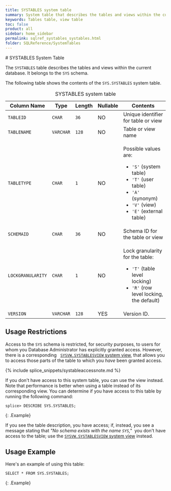 ```yaml
---
title: SYSTABLES system table
summary: System table that describes the tables and views within the current database.
keywords: Tables table, view table
toc: false
product: all
sidebar: home_sidebar
permalink: sqlref_systables_systables.html
folder: SQLReference/SystemTables
---
```

<section>
<div class="TopicContent" data-swiftype-index="true" markdown="1">
# SYSTABLES System Table

The `SYSTABLES` table describes the tables and views within the current
database. It belongs to the `SYS` schema.

The following table shows the contents of the `SYS.SYSTABLES` system table.

<table>
    <caption>SYSTABLES system table</caption>
    <col />
    <col />
    <col />
    <col />
    <col />
    <thead>
        <tr>
            <th>Column Name</th>
            <th>Type</th>
            <th>Length</th>
            <th>Nullable</th>
            <th>Contents</th>
        </tr>
    </thead>
    <tbody>
        <tr>
            <td><code>TABLEID</code></td>
            <td><code>CHAR</code></td>
            <td><code>36</code></td>
            <td>NO</td>
            <td>Unique identifier for table or view</td>
        </tr>
        <tr>
            <td><code>TABLENAME</code></td>
            <td><code>VARCHAR</code></td>
            <td><code>128</code></td>
            <td>NO</td>
            <td>Table or view name</td>
        </tr>
        <tr>
            <td><code>TABLETYPE</code></td>
            <td><code>CHAR</code></td>
            <td><code>1</code></td>
            <td>NO</td>
            <td>
                <p class="noSpaceAbove">Possible values are:</p>
                <ul>
                    <li><code>'S'</code> (system table)</li>
                    <li><code>'T'</code> (user table)</li>
                    <li><code>'A'</code> (synonym)</li>
                    <li><code>'V'</code> (view)</li>
                    <li><code>'E'</code> (external table)</li>
                </ul>
            </td>
        </tr>
        <tr>
            <td><code>SCHEMAID</code></td>
            <td><code>CHAR</code></td>
            <td><code>36</code></td>
            <td>NO</td>
            <td>Schema ID for the table or view</td>
        </tr>
        <tr>
            <td><code>LOCKGRANULARITY</code></td>
            <td><code>CHAR</code></td>
            <td><code>1</code></td>
            <td>NO</td>
            <td>
                <p class="noSpaceAbove">Lock granularity for the table:</p>
                <ul>
                    <li> <code>'T'</code> (table level
		locking)</li>
                    <li><code>'R'</code> (row level locking, the default)</li>
                </ul>
            </td>
        </tr>
        <tr>
            <td><code>VERSION</code></td>
            <td><code>VARCHAR</code></td>
            <td><code>128</code></td>
            <td>YES</td>
            <td>Version ID.</td>
        </tr>
    </tbody>
</table>

## Usage Restrictions

Access to the `SYS` schema is restricted, for security purposes, to users for whom you Database Administrator has explicitly granted access. However, there is a corresponding&nbsp;&nbsp; [`SYSVW.SYSTABLESVIEW` system view](sqlref_sysviews_systablesview.html), that allows you to access those parts of the table to which you _have_ been granted access.

{% include splice_snippets/systableaccessnote.md %}

If you don't have access to this system table, you can use the view instead. Note that performance is better when using a table instead of its corresponding view. You can determine if you have access to this table by running the following command:

```
splice> DESCRIBE SYS.SYSTABLES;
```
{: .Example}

If you see the table description, you have access; if, instead, you see a message stating that _"No schema exists with the name `SYS`,"_&nbsp; you don't have access to the table; use the [`SYSVW.SYSTABLESVIEW` system view](sqlref_sysviews_systablesview.html) instead.

## Usage Example

Here's an example of using this table:

```
SELECT * FROM SYS.SYSTABLES;
```
{: .Example}

</div>
</section>
